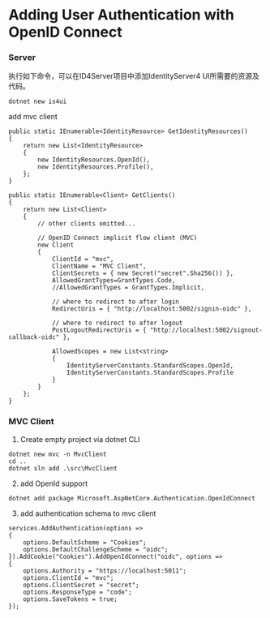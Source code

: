 # Adding User Authentication with OpenID Connect

### Server
执行如下命令，可以在ID4Server项目中添加IdentityServer4 UI所需要的资源及代码。
```
dotnet new is4ui
```

add mvc client
```
public static IEnumerable<IdentityResource> GetIdentityResources()
{
    return new List<IdentityResource>
    {
        new IdentityResources.OpenId(),
        new IdentityResources.Profile(),
    };
}

public static IEnumerable<Client> GetClients()
{
    return new List<Client>
    {
        // other clients omitted...

        // OpenID Connect implicit flow client (MVC)
        new Client
        {
            ClientId = "mvc",
            ClientName = "MVC Client",
            ClientSecrets = { new Secret("secret".Sha256()) },
            AllowedGrantTypes=GrantTypes.Code,
            //AllowedGrantTypes = GrantTypes.Implicit,

            // where to redirect to after login
            RedirectUris = { "http://localhost:5002/signin-oidc" },

            // where to redirect to after logout
            PostLogoutRedirectUris = { "http://localhost:5002/signout-callback-oidc" },

            AllowedScopes = new List<string>
            {
                IdentityServerConstants.StandardScopes.OpenId,
                IdentityServerConstants.StandardScopes.Profile
            }
        }
    };
}
```

### MVC Client
1. Create empty project via dotnet CLI
```
dotnet new mvc -n MvcClient
cd ..
dotnet sln add .\src\MvcClient
```

2. add OpenId support
```
dotnet add package Microsoft.AspNetCore.Authentication.OpenIdConnect
```

3. add authentication schema to mvc client
```
services.AddAuthentication(options =>
{
    options.DefaultScheme = "Cookies";
    options.DefaultChallengeScheme = "oidc";
}).AddCookie("Cookies").AddOpenIdConnect("oidc", options =>
{
    options.Authority = "https://localhost:5011";
    options.ClientId = "mvc";
    options.ClientSecret = "secret";
    options.ResponseType = "code";
    options.SaveTokens = true;
});
```


